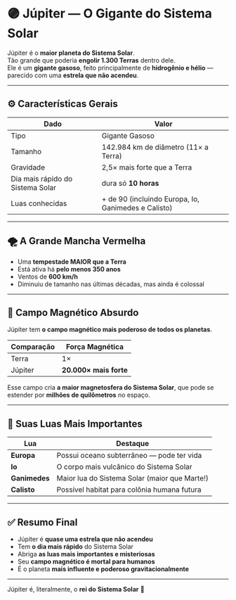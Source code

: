 # 🟣 Júpiter — O Gigante do Sistema Solar

Júpiter é o **maior planeta do Sistema Solar**.  
Tão grande que poderia **engolir 1.300 Terras** dentro dele.  
Ele é um **gigante gasoso**, feito principalmente de **hidrogênio e hélio** — parecido com uma **estrela que não acendeu**.

---

## ⚙️ Características Gerais

| Dado | Valor |
|------|--------|
| Tipo | Gigante Gasoso |
| Tamanho | 142.984 km de diâmetro (11× a Terra) |
| Gravidade | 2,5× mais forte que a Terra |
| Dia mais rápido do Sistema Solar | dura só **10 horas** |
| Luas conhecidas | + de 90 (incluindo Europa, Io, Ganimedes e Calisto) |

---

## 🌪️ A Grande Mancha Vermelha

- Uma **tempestade MAIOR que a Terra**
- Está ativa há **pelo menos 350 anos**
- Ventos de **600 km/h**
- Diminuiu de tamanho nas últimas décadas, mas ainda é colossal

---

## 🧲 Campo Magnético Absurdo

Júpiter tem **o campo magnético mais poderoso de todos os planetas**.

| Comparação | Força Magnética |
|------------|------------------|
| Terra | 1× |
| Júpiter | **20.000× mais forte** |

Esse campo cria **a maior magnetosfera do Sistema Solar**, que pode se estender por **milhões de quilômetros** no espaço.

---

## 🌙 Suas Luas Mais Importantes

| Lua | Destaque |
|------|----------|
| **Europa** | Possui oceano subterrâneo — pode ter vida |
| **Io** | O corpo mais vulcânico do Sistema Solar |
| **Ganimedes** | Maior lua do Sistema Solar (maior que Marte!) |
| **Calisto** | Possível habitat para colônia humana futura |

---

## ✅ Resumo Final

- Júpiter é **quase uma estrela que não acendeu**
- Tem **o dia mais rápido** do Sistema Solar
- Abriga **as luas mais importantes e misteriosas**
- Seu **campo magnético é mortal para humanos**
- É o planeta **mais influente e poderoso gravitacionalmente**

---

Júpiter é, literalmente, o **rei do Sistema Solar** 👑
